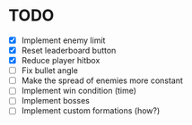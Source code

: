 # TODO

- [x] Implement enemy limit
- [x] Reset leaderboard button
- [x] Reduce player hitbox
- [ ] Fix bullet angle
- [ ] Make the spread of enemies more constant
- [ ] Implement win condition (time)
- [ ] Implement bosses
- [ ] Implement custom formations (how?)